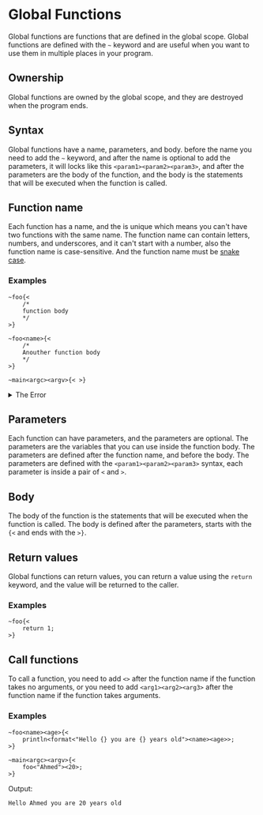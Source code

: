 # Global Functions
Global functions are functions that are defined in the global scope. Global functions are defined with the `~` keyword and are useful when you want to use them in multiple places in your program.

## Ownership
Global functions are owned by the global scope, and they are destroyed when the program ends.

## Syntax
Global functions have a name, parameters, and body. before the name you need to add the `~` keyword, and after the name is optional to add the parameters, it will locks like this `<param1><param2><param3>`, and after the parameters are the body of the function, and the body is the statements that will be executed when the function is called.

## Function name
Each function has a name, and the is unique which means you can't have two functions with the same name. The function name can contain letters, numbers, and underscores, and it can't start with a number, also the function name is case-sensitive. And the function name must be [snake case].

### Examples
```ocypode
~foo{<
    /*
    function body
    */
>}

~foo<name>{<
    /*
    Anouther function body
    */
>}

~main<argc><argv>{< >}
```
<details>
  <summary>The Error</summary>

```text
Error(runtime::already_declared)

  💥 Identifier already declared
    ╭─[test.oy:1:1]
  1 │ ~foo{<
    ·  ─┬─
    ·   ╰── Identifier `foo` already declared here
  2 │     /*
  3 │     function body
  4 │     */
  5 │ >}
  6 │ 
  7 │ ~foo<name>{<
    ·  ─┬─
    ·   ╰── And you tried to declare it again here
  8 │     /*
  9 │     Anouther function body
 10 │     */
    ╰────
  help: Try renaming `foo` or removing the previous declaration.
```
</details>

## Parameters
Each function can have parameters, and the parameters are optional. The parameters are the variables that you can use inside the function body. The parameters are defined after the function name, and before the body. The parameters are defined with the `<param1><param2><param3>` syntax, each parameter is inside a pair of `<` and `>`.

## Body
The body of the function is the statements that will be executed when the function is called. The body is defined after the parameters, starts with the `{<` and ends with the `>}`.

## Return values
Global functions can return values, you can return a value using the `return` keyword, and the value will be returned to the caller.

### Examples
```ocypode
~foo{<
    return 1;
>}
```

## Call functions
To call a function, you need to add `<>` after the function name if the function takes no arguments, or you need to add `<arg1><arg2><arg3>` after the function name if the function takes arguments.

### Examples
```ocypode
~foo<name><age>{<
    println<format<"Hello {} you are {} years old"><name><age>>;
>}

~main<argc><argv>{<
    foo<"Ahmed"><20>;
>}
```
Output:
```text
Hello Ahmed you are 20 years old
```

[snake case]: https://en.wikipedia.org/wiki/Snake_case
